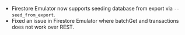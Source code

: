 * Firestore Emulator now supports seeding database from export via `--seed_from_export`.
* Fixed an issue in Firestore Emulator where batchGet and transactions does not work over REST.
